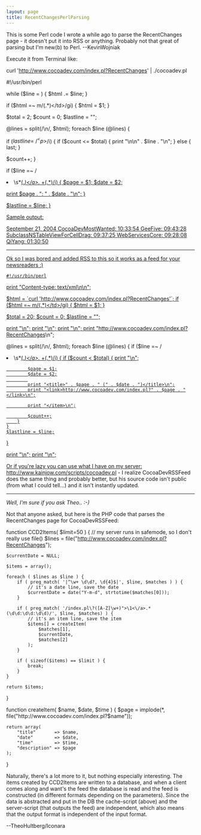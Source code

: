 ```yaml
---
layout: page
title: RecentChangesPerlParsing
---
```


This is some Perl code I wrote a while ago to parse the RecentChanges page - it doesn't put it into RSS or anything. Probably not that great of parsing but I'm new(b) to Perl. --KevinWojniak

Execute it from Terminal like:
    
curl 'http://www.cocoadev.com/index.pl?RecentChanges' | ./cocoadev.pl


    
#!/usr/bin/perl

while ($line = <STDIN>) {
$html .= $line;
}

if ($html =~ m/<td id="mainContent" colspan="2">(.*)<\/td>/gi) {
$html = $1;
}

$total = 2;
$count = 0;
$lastline = "";

@lines = split(/\n/, $html);
foreach $line (@lines) {

if  ($lastline =~ /^<p>$/i) {
if ($count <= $total) {
print "\n\n" . $line . "\n";
} else {
last;
}

$count++;
}

if ($line =~ /<li>\s*<a href=".*">(.*)<\/a>.* +(.*)/i) {
$page = $1;
$date = $2;

print $page . ": " . $date . "\n";
}

$lastline = $line;
}

Sample output:
    
September 21, 2004
CocoaDevMostWanted: 10:33:54
GeeFive: 09:43:28
SubclassNSTableViewForCellDrag: 09:37:25
WebServicesCore: 09:28:08
QiYang: 01:30:50


----

Ok so I was bored and added RSS to this so it works as a feed for your newsreaders :)

    #!/usr/bin/perl

print "Content-type: text/xml\n\n";

$html = `curl 'http://www.cocoadev.com/index.pl?RecentChanges'`;
if ($html =~ m/<td id="mainContent" colspan="2">(.*)<\/td>/gi)
{
	$html = $1;
}

$total = 20;
$count = 0;
$lastline = "";

print "<rss>\n";
print "<channel>\n";
print "<title>CocoaDev Recent Changes</title>\n";
print "<link>http://www.cocoadev.com/index.pl?RecentChanges</link>\n";

@lines = split(/\n/, $html);
foreach $line (@lines)
{
	if ($line =~ /<li>\s*<a href=".*">(.*)<\/a>.* +(.*)/i)
	{
		if ($count < $total)
		{
			print "<item>\n";
		
			$page = $1;
			$date = $2;
			
			print "<title>" . $page . " (" . $date . ")</title>\n";
			print "<link>http://www.cocoadev.com/index.pl?" . $page . "</link>\n";
	
			print "</item>\n";

			$count++;
		}
	}
	$lastline = $line;
}
 
print "</channel>\n";
print "</rss>\n";

Or if you're lazy you can use what I have on my server: http://www.kainjow.com/scripts/cocoadev.pl - I realize CocoaDevRSSFeed does the same thing and probably better, but his source code isn't public (from what I could tell...) and it isn't instantly updated.

----

*Well, I'm sure if you ask Theo.. :-)*

Not that anyone asked, but here is the PHP code that parses the RecentChanges page for CocoaDevRSSFeed:

    
function CCD2Items( $limit=50 ) {
	// my server runs in safemode, so I don't really use file()
	$lines = file("http://www.cocoadev.com/index.pl?RecentChanges");
	
	$currentDate = NULL;
	
	$items = array();
	
	foreach ( $lines as $line ) {
		if ( preg_match( '|^\w+ \d\d?, \d{4}$|', $line, $matches ) ) {
			// it's a date line, save the date
			$currentDate = date("Y-m-d", strtotime($matches[0]));
		}
	
		if ( preg_match( '/index.pl\?([A-Z]\w+)">\1<\/a>.*(\d\d:\d\d:\d\d)/', $line, $matches) ) {
			// it's an item line, save the item
			$items[] = createItem(
				$matches[1],
				$currentDate,
				$matches[2]
			);
		}
		
		if ( sizeof($items) == $limit ) {
			break;
		}
	}
	
	return $items;
}

function createItem( $name, $date, $time ) {
	$page = implode(*, file("http://www.cocoadev.com/index.pl?$name"));

	return array(
		"title"       => $name,
		"date"        => $date,
		"time"        => $time,
		"description" => $page
	);
}


Naturally, there's a lot more to it, but nothing especially interesting. The items created by     CCD2Items are written to a database, and when a client comes along and want's the feed the database is read and the feed is constructed (in different formats depending on the parameters). Since the data is abstracted and put in the DB the cache-script (above) and the server-script (that outputs the feed) are independent, which also means that the output format is independent of the input format. 

--TheoHultberg/Iconara

